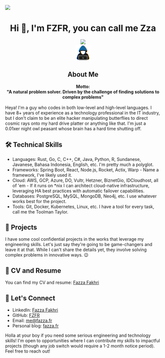 ![](https://komarev.com/ghpvc/?username=FZFR)

<div align="center">
  <h1>Hi 👋, I'm FZFR, you can call me Zza</h1>
  <img src="https://user-images.githubusercontent.com/73097560/115834477-dbab4500-a447-11eb-908a-139a6edaec5c.gif">
</div>

<div align="center">
 <picture>
  <img src="https://github.com/0xAbdulKhalid/0xAbdulKhalid/raw/main/assets/mdImages/about_me.gif" width="50px">
 </picture>
 <h2>About Me</h2>  
</div>

<div align="center"><b>Motto: <br/> "A natural problem solver. Driven by the challenge of finding solutions to complex problems"</b></div>  
<br />
Heya! I'm a guy who codes in both low-level and high-level languages. I have 8+ years of experience as a technology professional in the IT industry, but I don't claim to be an elite hacker manipulating butterflies to direct cosmic rays onto my hard drive platter or anything like that. I'm just a 0.01xer night owl peasant whose brain has a hard time shutting off.

## 🛠 Technical Skills
- Languages: Rust, Go, C, C++, C#, Java, Python, R, Sundanese, Javanese, Bahasa Indonesia, English, etc. I'm pretty much a polyglot.
- Frameworks: Spring Boot, React, Node.js, Rocket, Actix, Warp - Name a framework, I've likely used it.
- Cloud: AWS, GCP, Azure, DO, Vultr, Hetzner, BiznetGio, IDCloudhost, all of 'em - If it runs on *nix I can architect cloud-native infrastructure, leveraging HA best practices with automatic failover capabilities.
- Databases: PostgreSQL, MySQL, MongoDB, Neo4j, etc. I use whatever works best for the project.   
- Tools: Git, Docker, Kubernetes, Linux, etc. I have a tool for every task, call me the Toolman Taylor.  

## 🚀 Projects

I have some cool confidential projects in the works that leverage my engineering skills. Let's just say they're going to be game-changers and leave it at that. While I can't share the details yet, they involve solving complex problems in innovative ways. 😉

## 📃 CV and Resume  

You can find my CV and resume: [Fazza Fakhri](https://fazza.fr)  

## 🤝 Let's Connect

- LinkedIn: [Fazza Fakhri](https://www.linkedin.com/in/fazzafakhri/)
- GitHub: [FZFR](https://github.com/FZFR)  
- Email: [me@fazza.fr](mailto:me@fazza.fr)
- Personal blog: [fazza.fr](https://fazza.fr)


Holla at your boy if you need some serious engineering and technology skills! I'm open to opportunities where I can contribute my skills to impactful projects (though any job switch would require a 1-2 month notice period). Feel free to reach out!
